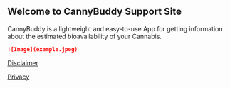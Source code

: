 ## Welcome to CannyBuddy Support Site

CannyBuddy is a lightweight and easy-to-use App for getting information about the estimated bioavailability of your Cannabis.

```markdown
![Image](example.jpeg)
```
[Disclaimer](https://martinssoftwareloesungen.github.io/Disclaimer.html)

[Privacy](https://martinssoftwareloesungen.github.io/Privacy.html)
